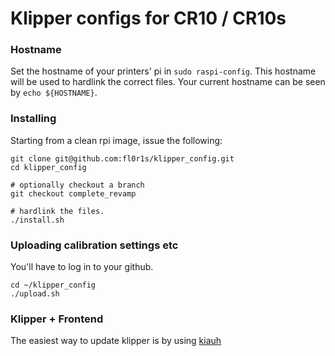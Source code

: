 # Klipper configs for CR10 / CR10s

### Hostname

Set the hostname of your printers' pi in `sudo raspi-config`. This hostname will be used to hardlink the correct files. Your current hostname can be seen by `echo ${HOSTNAME}`.

### Installing

Starting from a clean rpi image, issue the following:

```text
git clone git@github.com:fl0r1s/klipper_config.git
cd klipper_config 

# optionally checkout a branch
git checkout complete_revamp

# hardlink the files. 
./install.sh
```

### Uploading calibration settings etc

You'll have to log in to your github.

```text
cd ~/klipper_config
./upload.sh
```

### Klipper + Frontend

The easiest way to update klipper is by using [kiauh](https://github.com/th33xitus/KIAUH)


